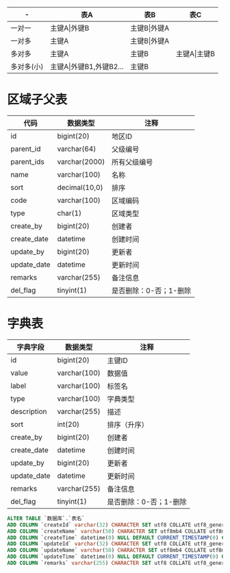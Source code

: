 | -          | 表A                     | 表B          | 表C          |
| ---------- | ----------------------- | ------------ | ------------ |
| 一对一     | 主键A\|外键B            | 主键B\|外键A |              |
| 一对多     | 主键A                   | 主键B\|外键A |              |
| 多对多     | 主键A                   | 主键B        | 主键A\|主键B |
| 多对多(小) | 主键A\|外键B1,外键B2... | 主键B        |              |

# 区域子父表

| 代码        | 数据类型      | 注释                   |
| ----------- | ------------- | ---------------------- |
| id          | bigint(20)    | 地区ID                 |
| parent_id   | varchar(64)   | 父级编号               |
| parent_ids  | varchar(2000) | 所有父级编号           |
| name        | varchar(100)  | 名称                   |
| sort        | decimal(10,0) | 排序                   |
| code        | varchar(100)  | 区域编码               |
| type        | char(1)       | 区域类型               |
| create_by   | bigint(20)    | 创建者                 |
| create_date | datetime      | 创建时间               |
| update_by   | bigint(20)    | 更新者                 |
| update_date | datetime      | 更新时间               |
| remarks     | varchar(255)  | 备注信息               |
| del_flag    | tinyint(1)    | 是否删除：0-否；1-删除 |


# 字典表

| 字典字段    | 数据类型     | 注释                   |
| ----------- | ------------ | ---------------------- |
| id          | bigint(20)   | 主键ID                 |
| value       | varchar(100) | 数据值                 |
| label       | varchar(100) | 标签名                 |
| type        | varchar(100) | 字典类型               |
| description | varchar(255) | 描述                   |
| sort        | int(20)      | 排序（升序）           |
| create_by   | bigint(20)   | 创建者                 |
| create_date | datetime     | 创建时间               |
| update_by   | bigint(20)   | 更新者                 |
| update_date | datetime     | 更新时间               |
| remarks     | varchar(255) | 备注信息               |
| del_flag    | tinyint(1)   | 是否删除：0-否；1-删除 |

```sql
ALTER TABLE `数据库`.`表名` 
ADD COLUMN `createId` varchar(32) CHARACTER SET utf8 COLLATE utf8_general_ci NULL DEFAULT NULL COMMENT '创建人',
ADD COLUMN `createName` varchar(50) CHARACTER SET utf8mb4 COLLATE utf8mb4_general_ci NULL DEFAULT NULL COMMENT '创建人名称',
ADD COLUMN `createTime` datetime(0) NULL DEFAULT CURRENT_TIMESTAMP(0) COMMENT '创建时间',
ADD COLUMN `updateId` varchar(32) CHARACTER SET utf8 COLLATE utf8_general_ci NULL DEFAULT NULL COMMENT '修改人',
ADD COLUMN `updateName` varchar(50) CHARACTER SET utf8mb4 COLLATE utf8mb4_general_ci NULL DEFAULT NULL COMMENT '修改人名称',
ADD COLUMN `updateTime` datetime(0) NULL DEFAULT CURRENT_TIMESTAMP(0) ON UPDATE CURRENT_TIMESTAMP(0) COMMENT '修改时间',
ADD COLUMN `remarks` varchar(255) CHARACTER SET utf8 COLLATE utf8_general_ci NULL DEFAULT NULL COMMENT '备注';
```

